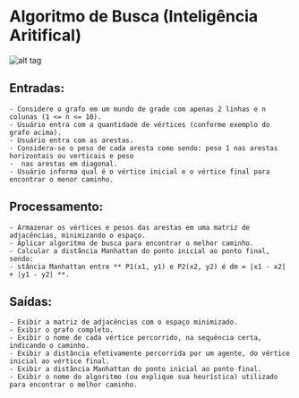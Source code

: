 # Algoritmo de Busca (Inteligência Aritifical)

![alt tag](http://www.alzaro.com.br/img/alisson.jpg)

## Entradas:

	- Considere o grafo em um mundo de grade com apenas 2 linhas e n colunas (1 <= n <= 10).
	- Usuário entra com a quantidade de vértices (conforme exemplo do grafo acima).
	- Usuário entra com as arestas.
	- Considera-se o peso de cada aresta como sendo: peso 1 nas arestas horizontais ou verticais e peso
	-  nas arestas em diagonal.
	- Usuário informa qual é o vértice inicial e o vértice final para encontrar o menor caminho.

## Processamento:

	- Armazenar os vértices e pesos das arestas em uma matriz de adjacências, minimizando o espaço.
	- Aplicar algoritmo de busca para encontrar o melhor caminho.
	- Calcular a distância Manhattan do ponto inicial ao ponto final, sendo:
	- stância Manhattan entre ** P1(x1, y1) e P2(x2, y2) é dm = |x1 - x2| + |y1 - y2| **.

## Saídas:

	- Exibir a matriz de adjacências com o espaço minimizado.
	- Exibir o grafo completo.
	- Exibir o nome de cada vértice percorrido, na sequência certa, indicando o caminho.
	- Exibir a distância efetivamente percorrida por um agente, do vértice inicial ao vértice final.
	- Exibir a distância Manhattan do ponto inicial ao ponto final.
	- Exibir o nome do algoritmo (ou explique sua heurística) utilizado para encontrar o melhor caminho.
